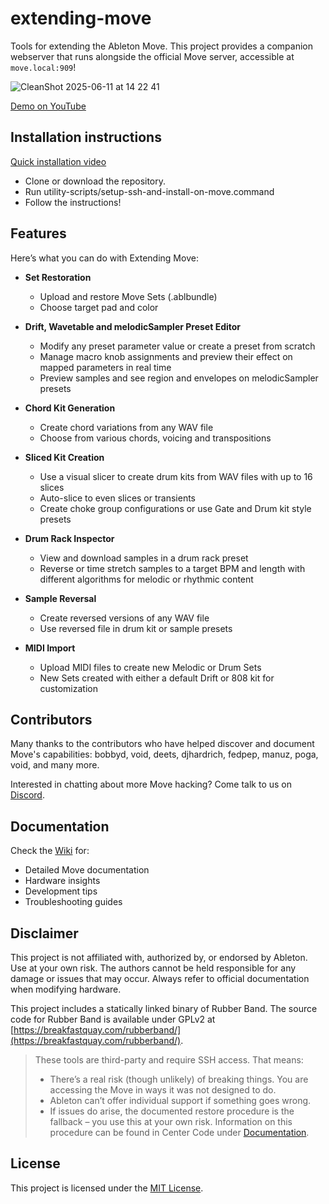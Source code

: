# extending-move

Tools for extending the Ableton Move. This project provides a companion webserver that runs alongside the official Move server, accessible at ``move.local:909``!

![CleanShot 2025-06-11 at 14 22 41](https://github.com/user-attachments/assets/e3ef7449-67e8-4b5e-958f-2c628a90b64d)


[Demo on YouTube](https://www.youtube.com/watch?v=MCmaCifzgbg)

## Installation instructions

[Quick installation video](https://youtu.be/gPiR7Zyu3lc)
- Clone or download the repository.
- Run utility-scripts/setup-ssh-and-install-on-move.command
- Follow the instructions!
  
## Features

Here’s what you can do with Extending Move:

- **Set Restoration**
  - Upload and restore Move Sets (.ablbundle)
  - Choose target pad and color

- **Drift, Wavetable and melodicSampler Preset Editor**
  - Modify any preset parameter value or create a preset from scratch
  - Manage macro knob assignments and preview their effect on mapped parameters in real time
  - Preview samples and see region and envelopes on melodicSampler presets

- **Chord Kit Generation**
  - Create chord variations from any WAV file
  - Choose from various chords, voicing and transpositions

- **Sliced Kit Creation**
  - Use a visual slicer to create drum kits from WAV files with up to 16 slices
  - Auto-slice to even slices or transients
  - Create choke group configurations or use Gate and Drum kit style presets

- **Drum Rack Inspector**
  - View and download samples in a drum rack preset
  - Reverse or time stretch samples to a target BPM and length with different algorithms for melodic or rhythmic content

- **Sample Reversal**
  - Create reversed versions of any WAV file
  - Use reversed file in drum kit or sample presets    
 
- **MIDI Import**
  - Upload MIDI files to create new Melodic or Drum Sets
  - New Sets created with either a default Drift or 808 kit for customization


## Contributors

Many thanks to the contributors who have helped discover and document Move's capabilities:
bobbyd, void, deets, djhardrich, fedpep, manuz, poga, void, and many more.

Interested in chatting about more Move hacking? Come talk to us on [Discord](https://discord.gg/yP7SjqDrZG).

## Documentation

Check the [Wiki](https://github.com/charlesvestal/extending-move/wiki) for:
- Detailed Move documentation
- Hardware insights
- Development tips
- Troubleshooting guides

## Disclaimer

This project is not affiliated with, authorized by, or endorsed by Ableton. Use at your own risk. The authors cannot be held responsible for any damage or issues that may occur. Always refer to official documentation when modifying hardware.

This project includes a statically linked binary of Rubber Band. The source code for Rubber Band is available under GPLv2 at [https://breakfastquay.com/rubberband/](https://breakfastquay.com/rubberband/).

> These tools are third-party and require SSH access. That means:
> * There’s a real risk (though unlikely) of breaking things. You are accessing the Move in ways it was not designed to do.
> * Ableton can’t offer individual support if something goes wrong.
> * If issues do arise, the documented restore procedure is the fallback – you use this at your own risk. Information on this procedure can be found in Center Code under [Documentation](https://ableton.centercode.com/project/article/item.html?cap=ecd3942a1fe3405eb27a806608401a0b&arttypeid={e70be312-f44a-418b-bb74-ed1030e3a49a}&artid={C0A2D9E2-D52F-4DEB-8BEE-356B65C8942E}).

## License

This project is licensed under the [MIT License](LICENSE).
